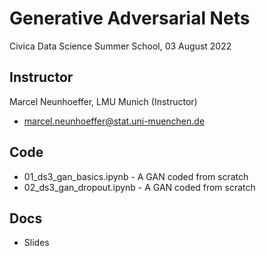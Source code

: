 Generative Adversarial Nets
====================================
Civica Data Science Summer School, 03 August 2022


## Instructor 

Marcel Neunhoeffer, LMU Munich (Instructor)
* <marcel.neunhoeffer@stat.uni-muenchen.de>


## Code 
* 01_ds3_gan_basics.ipynb - A GAN coded from scratch
* 02_ds3_gan_dropout.ipynb - A GAN coded from scratch

## Docs 
* Slides 


